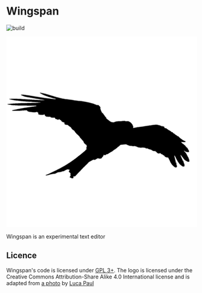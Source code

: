 # Wingspan
![build](https://github.com/aDotInTheVoid/Wingspan/workflows/build/badge.svg)

![](./assets/Logo.png)

Wingspan is an experimental text editor

## Licence

Wingspan's code is licensed under [GPL 3+](./LICENSE.md). The logo is licensed
under the Creative Commons Attribution-Share Alike 4.0 International license
and is adapted from [a photo](https://commons.wikimedia.org/wiki/File:Photo-of-flying-bird-3922221.jpg)
by [Luca Paul](https://www.instagram.com/neverendinghorizon/)
